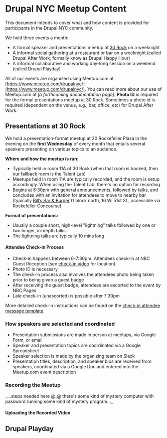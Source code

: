# Drupal NYC Meetup Content

This document intends to cover what and how content is provided for participants in the Drupal NYC community.

We hold three events a month:

* A formal speaker and presentations meetup at [30 Rock](https://www.google.com/maps?f=q&hl=en&q=30+Rockefeller+Center,+New+York,+NY,+10112,+us) on a weeknight
* A informal social gathering at a restaurant or bar on a weeknight \(called Drupal After Work; formally know as Drupal Happy Hour\)
* A informal collaborative and working day-long session on a weekend \(called Drupal Playday\)

All of our events are organized using Meetup.com at [https://www.meetup.com/drupalnyc/](https://www.meetup.com/drupalnyc/). You can read more about our use of Meetup.com at _\[a forthcoming documentation page\]_. **Photo ID** is required for the formal presentations meetup at 30 Rock. Sometimes a photo id is required \(dependent on the venue, e.g., bar, office, etc\) for Drupal After Work.

## Presentations at 30 Rock

We hold a presentation-format meetup at 30 Rockefeller Plaza in the evening on the **first Wednesday** of every month that entails several speakers presenting on various topics to an audience.

**Where and how the meetup is run:**

* Typically held in room 11A of 30 Rock \(when that room is booked, then our fallback room is the Talent Lab\)
* Meetups held in room 11A are typically recorded, and the room is setup accordingly. When using the Talent Lab, there's no option for recording.
* Begins at 6:30pm with general announcements, followed by talks, and concludes with an invitation for attendees to move to nearby bar \(typically [Bill’s Bar & Burger](https://goo.gl/maps/Eghs2) \(1 block north, 16 W. 51st St., accessible via Rockefeller Concourse\)

**Format of presentations:**

* Usually a couple short, high-level "lightning" talks followed by one or two longer, in-depth talks
* The lightning talks are typically 10 mins long

#### Attendee Check-in Process

* Check-in happens between 6-7:30pm. Attendees check-in at NBC Guest Reception \(see [check-in video](http://bit.ly/dnyccheckin) for location\)
* Photo ID is necessary
* The check-in process also involves the attendees photo being taken prior to being given a guest badge
* After receiving the guest badge, attendees are escorted to the event by NBC Pages
* Late check-in \(unescorted\) is possible after 7:30pm

More detailed check-in instructions can be found on the [check-in attendee message template](https://drupal-nyc.gitbooks.io/meetup/content/attendee-communication-templates.html#check-in-instructions).

### How speakers are selected and coordinated

* Presentation submissions are made in person at meetups, via Google Form, or email
* Speaker and presentation topics are coordinated via a Google Spreadsheet
* Speaker selection is made by the organizing team on Slack
* Presentation titles, description, and speaker bios are received from speakers, coordinated via a Google Doc and entered into the Meetup.com event description

### Recording the Meetup

_...steps needed here @\_@ there's some kind of mystery computer with password running some kind of mystery program...\_

#### Uploading the Recorded Video

## Drupal Playday



